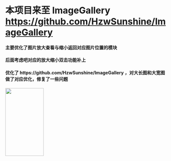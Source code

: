 

# 本项目来至 ImageGallery https://github.com/HzwSunshine/ImageGallery

<h4>主要优化了图片放大查看与缩小返回对应图片位置的模块 </h4>

<h4>后面考虑吧对应的放大缩小双击功能补上 </h4>

<h4>优化了 https://github.com/HzwSunshine/ImageGallery ，对大长图和大宽图做了对应优化，修复了一些问题 </h4>

<img src="https://github.com/CarGuo/ImageGalleryOptimize/blob/master/app.gif" width="120px" height="213px"/>




